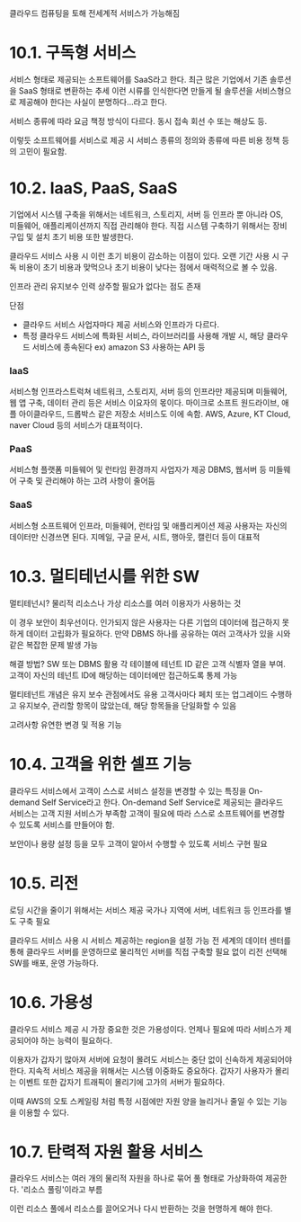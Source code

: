 클라우드 컴퓨팅을 토해 전세계적 서비스가 가능해짐

# 10.1. 구독형 서비스

서비스 형태로 제공되는 소프트웨어를 SaaS라고 한다.
최근 많은 기업에서 기존 솔루션을 SaaS 형태로 변환하는 추세
이런 시류를 인식한다면 만들게 될 솔루션을 서비스형으로 제공해야 한다는 사실이 분명하다...라고 한다.


서비스 종류에 따라 요금 책정 방식이 다르다.
동시 접속 회선 수 또는 해상도 등.

이렇듯 소프트웨어를 서비스로 제공 시 서비스 종류의 정의와 종류에 따른 비용 정책 등의 고민이 필요함.


# 10.2. IaaS, PaaS, SaaS

기업에서 시스템 구축을 위해서는 네트워크, 스토리지, 서버 등 인프라 뿐 아니라 OS, 미들웨어, 애플리케이션까지 직접 관리해야 한다.
직접 시스템 구축하기 위해서는 장비 구입 및 설치 초기 비용 또한 발생한다.

클라우드 서비스 사용 시 이런 초기 비용이 감소하는 이점이 있다.
오랜 기간 사용 시 구독 비용이 초기 비용과 맞먹으나 초기 비용이 낮다는 점에서 매력적으로 볼 수 있음.

인프라 관리 유지보수 인력 상주할 필요가 없다는 점도 존재

단점
- 클라우드 서비스 사업자마다 제공 서비스와 인프라가 다르다.
- 특정 클라우드 서비스에 특화된 서비스, 라이브러리를 사용해 개발 시, 해당 클라우드 서비스에 종속된다
ex) amazon S3 사용하는 API 등

### IaaS

서비스형 인프라스트럭쳐
네트워크, 스토리지, 서버 등의 인프라만 제공되며 미들웨어, 웹 앱 구축, 데이터 관리 등은 서비스 이요자의 몫이다.
마이크로 소프트 원드라이브, 애플 아이클라우드, 드롭박스 같은 저장소 서비스도 이에 속함.
AWS, Azure, KT Cloud, naver Cloud 등의 서비스가 대표적이다.

### PaaS

서비스형 플랫폼
미들웨어 및 런타임 환경까지 사업자가 제공
DBMS, 웹서버 등 미들웨어 구축 및 관리해야 하는 고려 사항이 줄어듬


### SaaS

서비스형 소프트웨어
인프라, 미들웨어, 런타임 및 애플리케이션 제공
사용자는 자신의 데이터만 신경쓰면 된다.
지메일, 구글 문서, 시트, 행아웃, 캘린더 등이 대표적



# 10.3. 멀티테넌시를 위한 SW

멀티테넌시?
물리적 리소스나 가상 리소스를 여러 이용자가 사용하는 것

이 경우 보안이 최우선이다.
인가되지 않은 사용자는 다른 기업의 데이터에 접근하지 못하게 데이터 고립화가 필요하다.
만약 DBMS 하나를 공유하는 여러 고객사가 있을 시와 같은 복잡한 문제 발생 가능

해결 방법?
SW 또는 DBMS 활용
각 테이블에 테넌트 ID 같은 고객 식별자 열을 부여. 고객이 자신의 테넌트 ID에 해당하는 데이터에만 접근하도록 통제 가능

멀티테넌트 개념은 유지 보수 관점에서도 유용
고객사마다 페치 또는 업그레이드 수행하고 유지보수, 관리할 항목이 많았는데, 해당 항목들을 단일화할 수 있음

고려사항
유연한 변경 및 적용 기능


# 10.4. 고객을 위한 셀프 기능

클라우드 서비스에서 고객이 스스로 서비스 설정을 변경할 수 있는 특징을 On-demand Self Service라고 한다.
On-demand Self Service로 제공되는 클라우드 서비스는 고객 지원 서비스가 부족함
고객이 필요에 따라 스스로 소프트웨어를 변경할 수 있도록 서비스를 만들어야 함.

보안이나 용량 설정 등을 모두 고객이 알아서 수행할 수 있도록 서비스 구현 필요


# 10.5. 리전

로딩 시간을 줄이기 위해서는 서비스 제공 국가나 지역에 서버, 네트워크 등 인프라를 별도 구축 필요

클라우드 서비스 사용 시 서비스 제공하는 region을 설정 가능
전 세계의 데이터 센터를 통해 클라우드 서버를 운영하므로 물리적인 서버를 직접 구축할 필요 없이 리전 선택해 SW를 배포, 운영 가능하다.

# 10.6. 가용성

클라우드 서비스 제공 시 가장 중요한 것은 가용성이다.
언제나 필요에 따라 서비스가 제공되어야 하는 능력이 필요하다.

이용자가 갑자기 많아져 서버에 요청이 몰려도 서비스는 중단 없이 신속하게 제공되어야 한다.
지속적 서비스 제공을 위해서는 시스템 이중화도 중요하다.
갑자기 사용자가 몰리는 이벤트 또한 갑자기 트래픽이 몰리기에 고가의 서버가 필요하다.

이때 AWS의 오토 스케일링 처럼 특정 시점에만 자원 양을 늘리거나 줄일 수 있는 기능을 이용할 수 있다.

# 10.7. 탄력적 자원 활용 서비스

클라우드 서비스는 여러 개의 물리적 자원을 하나로 묶어 풀 형태로 가상화하여 제공한다.
'리소스 풀링'이라고 부름

이런 리소스 풀에서 리소스를 끌어오거나 다시 반환하는 것을 현명하게 해야 한다.
